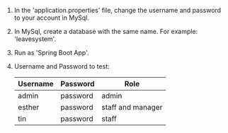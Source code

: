 1. In the 'application.properties' file, change the username and password to your account in MySql.
2. In MySql, create a database with the same name. For example: 'leavesystem'.
3. Run as 'Spring Boot App'.
4. Username and Password to test:
   
   | Username | Password |       Role        |
   |----------|----------|-------------------|
   | admin    | password |       admin       |
   | esther   | password | staff and manager |
   | tin      | password |       staff       |
